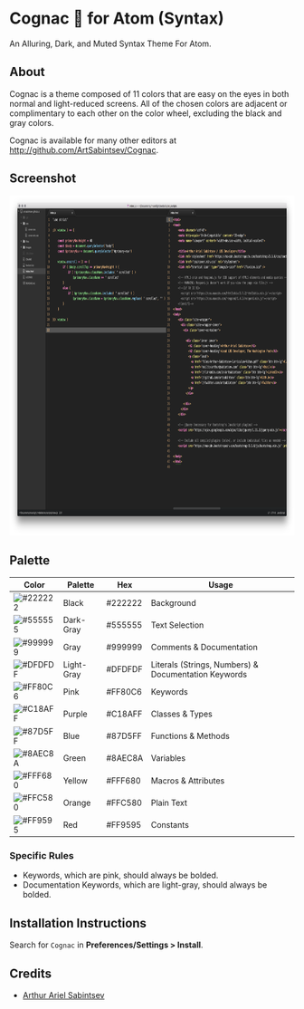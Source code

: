 # Cognac 🥃 for Atom (Syntax)
An Alluring, Dark, and Muted Syntax Theme For Atom.

## About
Cognac is a theme composed of 11 colors that are easy on the eyes in both normal and light-reduced screens. All of the chosen colors are adjacent or complimentary to each other on the color wheel, excluding the black and gray colors.

Cognac is available for many other editors at http://github.com/ArtSabintsev/Cognac.

## Screenshot
<img src="Example.png" height="600"> 

## Palette

Color | Palette | Hex | Usage
--- | --- | --- | ---
![#222222](https://placehold.it/15/222222/222222?text=+) | Black      | #222222 | Background
![#555555](https://placehold.it/15/555555/555555?text=+) | Dark-Gray  | #555555 | Text Selection
![#999999](https://placehold.it/15/999999/999999?text=+) | Gray       | #999999 | Comments & Documentation
![#DFDFDF](https://placehold.it/15/DFDFDF/DFDFDF?text=+) | Light-Gray | #DFDFDF | Literals (Strings, Numbers) & Documentation Keywords
![#FF80C6](https://placehold.it/15/FF80C6/FF80C6?text=+) | Pink       | #FF80C6 | Keywords
![#C18AFF](https://placehold.it/15/C18AFF/C18AFF?text=+) | Purple     | #C18AFF | Classes & Types
![#87D5FF](https://placehold.it/15/87D5FF/87D5FF?text=+) | Blue       | #87D5FF | Functions & Methods
![#8AEC8A](https://placehold.it/15/8AEC8A/8AEC8A?text=+) | Green      | #8AEC8A | Variables
![#FFF680](https://placehold.it/15/FFF680/FFF680?text=+) | Yellow     | #FFF680 | Macros & Attributes
![#FFC580](https://placehold.it/15/FFC580/FFC580?text=+) | Orange     | #FFC580 | Plain Text
![#FF9595](https://placehold.it/15/FF9595/FF9595?text=+) | Red        | #FF9595 | Constants

### Specific Rules
- Keywords, which are pink, should always be bolded.
- Documentation Keywords, which are light-gray, should always be bolded.

## Installation Instructions
Search for `Cognac` in **Preferences/Settings > Install**.

## Credits
- [Arthur Ariel Sabintsev](http://www.sabintsev.com/)
